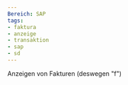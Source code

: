 ```yaml
---
Bereich: SAP
tags:
- faktura
- anzeige
- transaktion
- sap
- sd
---
```

Anzeigen von Fakturen (deswegen "f")
